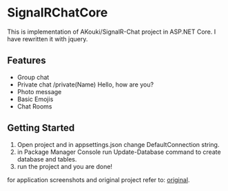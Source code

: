 # SignalRChatCore

This is implementation of AKouki/SignalR-Chat project in ASP.NET Core. I have rewritten it with jquery.

## Features
* Group chat
* Private chat /private(Name) Hello, how are you?
* Photo message
* Basic Emojis
* Chat Rooms

## Getting Started

1. Open project and in appsettings.json change DefaultConnection string.
2. in Package Manager Console run Update-Database command to create database and tables.
3. run the project and you are done!

for application screenshots and original project refer to: [original](https://github.com/AKouki/SignalR-Chat).
